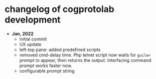 # changelog of cogprotolab development

- **Jan, 2022**
    - initial commit
    - UX update
    - left-top pane: added predefined scripts
    - removed cmd-delay time. Php telnet script now waits for `guile>` prompt to appear,
    then returns the output. Interfacing command prompt works faster now.
    - configurable prompt string
